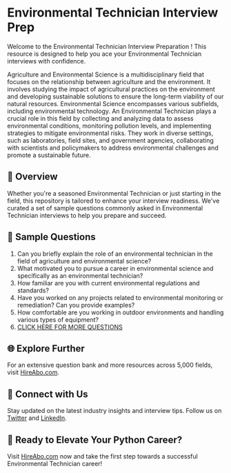 # Environmental Technician Interview Prep

Welcome to the Environmental Technician Interview Preparation ! This resource is designed to help you ace your Environmental Technician interviews with confidence.

Agriculture and Environmental Science is a multidisciplinary field that focuses on the relationship between agriculture and the environment. It involves studying the impact of agricultural practices on the environment and developing sustainable solutions to ensure the long-term viability of our natural resources. Environmental Science encompasses various subfields, including environmental technology. An Environmental Technician plays a crucial role in this field by collecting and analyzing data to assess environmental conditions, monitoring pollution levels, and implementing strategies to mitigate environmental risks. They work in diverse settings, such as laboratories, field sites, and government agencies, collaborating with scientists and policymakers to address environmental challenges and promote a sustainable future.

## 🚀 Overview

Whether you're a seasoned Environmental Technician or just starting in the field, this repository is tailored to enhance your interview readiness. We've curated a set of sample questions commonly asked in Environmental Technician interviews to help you prepare and succeed.

## 📝 Sample Questions

1. Can you briefly explain the role of an environmental technician in the field of agriculture and environmental science?
2. What motivated you to pursue a career in environmental science and specifically as an environmental technician?
3. How familiar are you with current environmental regulations and standards?
4. Have you worked on any projects related to environmental monitoring or remediation? Can you provide examples?
5. How comfortable are you working in outdoor environments and handling various types of equipment?
6. [CLICK HERE FOR MORE QUESTIONS](https://hireabo.com/job/10_1_18/Environmental%20Technician)

## 🌐 Explore Further

For an extensive question bank and more resources across 5,000 fields, visit [HireAbo.com](https://www.hireabo.com).

## 📱 Connect with Us

Stay updated on the latest industry insights and interview tips. Follow us on [Twitter](https://twitter.com/hireabo) and [LinkedIn](https://www.linkedin.com/in/hire-abo-3609972a8/).

## 🚀 Ready to Elevate Your Python Career?

Visit [HireAbo.com](https://www.hireabo.com) now and take the first step towards a successful Environmental Technician career!